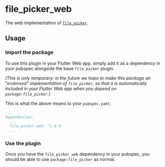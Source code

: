 # file_picker_web

The web implementation of [`file_picker`][1].

## Usage

### Import the package
To use this plugin in your Flutter Web app, simply add it as a dependency in
your pubspec alongside the base `file_picker` plugin.

_(This is only temporary: in the future we hope to make this package an
"endorsed" implementation of `file_picker`, so that it is automatically
included in your Flutter Web app when you depend on `package:file_picker`.)_

This is what the above means to your `pubspec.yaml`:

```yaml
...
dependencies:
  ...
  file_picker_web: ^1.0.0
  ...
```

### Use the plugin
Once you have the `file_picker_web` dependency in your pubspec, you should
be able to use `package:file_picker` as normal.

[1]: ../file_picker/file_picker
